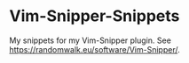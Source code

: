 # Vim-Snipper-Snippets #

My snippets for my Vim-Snipper plugin. See <https://randomwalk.eu/software/Vim-Snipper/>.
